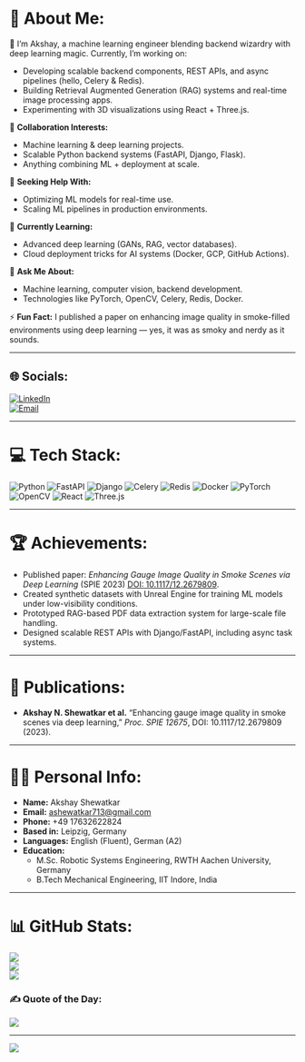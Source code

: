 # 💫 About Me:
🔭 I’m Akshay, a machine learning engineer blending backend wizardry with deep learning magic. Currently, I’m working on:
- Developing scalable backend components, REST APIs, and async pipelines (hello, Celery & Redis).
- Building Retrieval Augmented Generation (RAG) systems and real-time image processing apps.
- Experimenting with 3D visualizations using React + Three.js.

👯 **Collaboration Interests:**
- Machine learning & deep learning projects.
- Scalable Python backend systems (FastAPI, Django, Flask).
- Anything combining ML + deployment at scale.

🤝 **Seeking Help With:**
- Optimizing ML models for real-time use.
- Scaling ML pipelines in production environments.

🌱 **Currently Learning:**
- Advanced deep learning (GANs, RAG, vector databases).
- Cloud deployment tricks for AI systems (Docker, GCP, GitHub Actions).

💬 **Ask Me About:**
- Machine learning, computer vision, backend development.
- Technologies like PyTorch, OpenCV, Celery, Redis, Docker.

⚡ **Fun Fact:**
I published a paper on enhancing image quality in smoke-filled environments using deep learning — yes, it was as smoky and nerdy as it sounds.

---

## 🌐 Socials:
[![LinkedIn](https://img.shields.io/badge/LinkedIn-%230077B5.svg?logo=linkedin&logoColor=white)](https://linkedin.com/in/akshay-ns)  
[![Email](https://img.shields.io/badge/Email-D14836?logo=gmail&logoColor=white)](mailto:ashewatkar713@gmail.com)

---

# 💻 Tech Stack:
![Python](https://img.shields.io/badge/python-3670A0?style=for-the-badge&logo=python&logoColor=ffdd54)
![FastAPI](https://img.shields.io/badge/fastapi-005571?style=for-the-badge&logo=fastapi&logoColor=white)
![Django](https://img.shields.io/badge/django-092E20?style=for-the-badge&logo=django&logoColor=white)
![Celery](https://img.shields.io/badge/celery-%2300C7B7.svg?style=for-the-badge&logo=celery&logoColor=white)
![Redis](https://img.shields.io/badge/redis-%23DC382D.svg?style=for-the-badge&logo=redis&logoColor=white)
![Docker](https://img.shields.io/badge/docker-%230db7ed.svg?style=for-the-badge&logo=docker&logoColor=white)
![PyTorch](https://img.shields.io/badge/pytorch-%23EE4C2C.svg?style=for-the-badge&logo=pytorch&logoColor=white)
![OpenCV](https://img.shields.io/badge/opencv-%23white.svg?style=for-the-badge&logo=opencv&logoColor=black)
![React](https://img.shields.io/badge/react-%2320232a.svg?style=for-the-badge&logo=react&logoColor=%2361DAFB)
![Three.js](https://img.shields.io/badge/three.js-black?style=for-the-badge&logo=three.js&logoColor=white)

---

# 🏆 Achievements:
- Published paper: *Enhancing Gauge Image Quality in Smoke Scenes via Deep Learning* (SPIE 2023) [DOI: 10.1117/12.2679809](https://doi.org/10.1117/12.2679809).
- Created synthetic datasets with Unreal Engine for training ML models under low-visibility conditions.
- Prototyped RAG-based PDF data extraction system for large-scale file handling.
- Designed scalable REST APIs with Django/FastAPI, including async task systems.

---

# 📜 Publications:
- **Akshay N. Shewatkar et al.** “Enhancing gauge image quality in smoke scenes via deep learning,” *Proc. SPIE 12675*, DOI: 10.1117/12.2679809 (2023).

---

# 🧑‍💼 Personal Info:
- **Name:** Akshay Shewatkar  
- **Email:** ashewatkar713@gmail.com  
- **Phone:** +49 17632622824  
- **Based in:** Leipzig, Germany  
- **Languages:** English (Fluent), German (A2)  
- **Education:**  
  - M.Sc. Robotic Systems Engineering, RWTH Aachen University, Germany  
  - B.Tech Mechanical Engineering, IIT Indore, India

---

# 📊 GitHub Stats:
![](https://github-readme-stats.vercel.app/api?username=akcaesar&theme=dark&hide_border=false&include_all_commits=true&count_private=true)<br/>
![](https://github-readme-streak-stats.herokuapp.com/?user=akcaesar&theme=dark&hide_border=false)<br/>
![](https://github-readme-stats.vercel.app/api/top-langs/?username=akcaesar&theme=dark&hide_border=false&layout=compact)

### ✍️ Quote of the Day:
![](https://quotes-github-readme.vercel.app/api?type=horizontal&theme=radical)

---

[![](https://visitcount.itsvg.in/api?id=akcaesar&icon=1&color=12)](https://visitcount.itsvg.in)

<!-- Created with my own glorious hands, sir. -->
